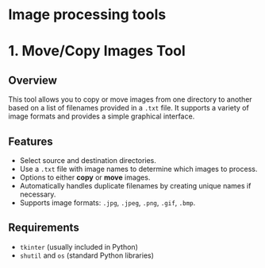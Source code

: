 # Image processing tools
# 1. Move/Copy Images Tool

## Overview
This tool allows you to copy or move images from one directory to another based on a list of filenames provided in a `.txt` file. It supports a variety of image formats and provides a simple graphical interface.

## Features
- Select source and destination directories.
- Use a `.txt` file with image names to determine which images to process.
- Options to either **copy** or **move** images.
- Automatically handles duplicate filenames by creating unique names if necessary.
- Supports image formats: `.jpg`, `.jpeg`, `.png`, `.gif`, `.bmp`.

## Requirements
- `tkinter` (usually included in Python)
- `shutil` and `os` (standard Python libraries)
